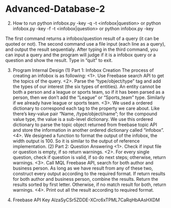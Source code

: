 # Advanced-Database-2

2. How to run
python infobox.py -key <Freebase API key> -q <query> -t <infobox|question>
or python infobox.py -key <Freebase API key> -f <file of queries> -t <infobox|question> or python infobox.py -key <Freebase API key>

The first command returns a infobox/question result of a query (it can be quoted or not).
The second command use a file input (each line as a query), and output the result sequentialy.
After typing in the third command, you can input a query and the program will judge if it is a infobox query or a question and show the result. Type in “quit” to exit.


3. Program Internal Design
(1) Part 1: Infobox Creation
The process of creating an infobox is as following:
<1>. Use Freebase search API to get the topics of the query.
<2>. Parse the “type/object/type” tag and add the types of our interest (the six
types of entities). An entity cannot be both a person and a league or sports team, so if it has been parsed as a person, then we don’t add the “League” or “Sports_team” type. Similarly if we already have league or sports team.
<3>. We used a ordered dictionary to correspond each tag to the property we care about. Like there’s key-value pair “Name, /type/object/name”; for the compound value type, the value is a sub-level dictionary. We use this ordered dictionary to parse the topic object returned from freebase topic API and store the information in another ordered dictionary called “infobox”.
<4>. We designed a function to format the output of the infobox, the width output is 100. So it is similar to the output of reference implementation.
(2) Part 2: Question Answering
<1>. Check if input file or question is empty, if so return warnings.
<2>. For every single question, check if question is valid, if so do next steps; otherwise, return warnings.
<3>. Call MQL Freebase API, search for both author and business person. As long as we have result from any of these two, construct every output according to the required format. If return results for both author and business person, combine the results. Return the results sorted by first letter. Otherwise, if no match result for both, return warnings.
<4>. Print out all the result according to required format.

4. Freebase API Key AIzaSyCSr5ZDDE-XCrc6xTPML7CaRqHbAAsHXDM
